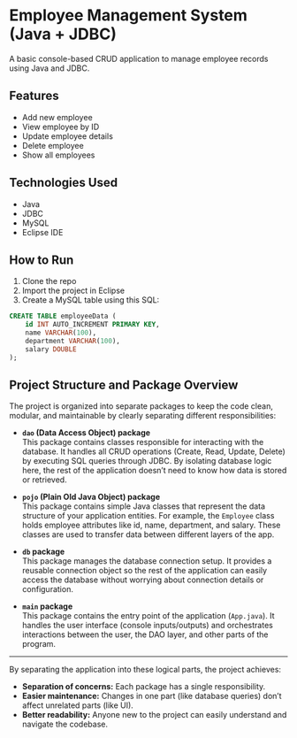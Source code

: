 # Employee Management System (Java + JDBC)

A basic console-based CRUD application to manage employee records using Java and JDBC.

## Features
- Add new employee
- View employee by ID
- Update employee details
- Delete employee
- Show all employees

## Technologies Used
- Java
- JDBC
- MySQL
- Eclipse IDE

## How to Run
1. Clone the repo
2. Import the project in Eclipse
3. Create a MySQL table using this SQL:
```sql
CREATE TABLE employeeData (
    id INT AUTO_INCREMENT PRIMARY KEY,
    name VARCHAR(100),
    department VARCHAR(100),
    salary DOUBLE
);
```
## Project Structure and Package Overview

The project is organized into separate packages to keep the code clean, modular, and maintainable by clearly separating different responsibilities:

- **`dao` (Data Access Object) package**  
  This package contains classes responsible for interacting with the database. It handles all CRUD operations (Create, Read, Update, Delete) by executing SQL queries through JDBC. By isolating database logic here, the rest of the application doesn’t need to know how data is stored or retrieved.

- **`pojo` (Plain Old Java Object) package**  
  This package contains simple Java classes that represent the data structure of your application entities. For example, the `Employee` class holds employee attributes like id, name, department, and salary. These classes are used to transfer data between different layers of the app.

- **`db` package**  
  This package manages the database connection setup. It provides a reusable connection object so the rest of the application can easily access the database without worrying about connection details or configuration.

- **`main` package**  
  This package contains the entry point of the application (`App.java`). It handles the user interface (console inputs/outputs) and orchestrates interactions between the user, the DAO layer, and other parts of the program.

---

By separating the application into these logical parts, the project achieves:  
- **Separation of concerns:** Each package has a single responsibility.  
- **Easier maintenance:** Changes in one part (like database queries) don’t affect unrelated parts (like UI).  
- **Better readability:** Anyone new to the project can easily understand and navigate the codebase.





